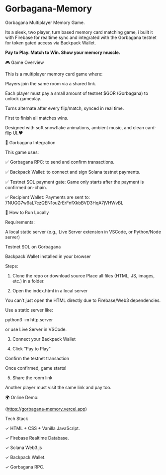 # Gorbagana-Memory

Gorbagana Multiplayer Memory Game.

Its a sleek, two player, turn based memory card matching game, i built it with Firebase for realtime sync and integrated with the Gorbagana testnet for token gated access via Backpack Wallet.


**Pay to Play. Match to Win. Show your memory muscle.**


🎮 Game Overview

This is a multiplayer memory card game where:

Players join the same room via a shared link.

Each player must pay a small amount of testnet $GOR (Gorbagana) to unlock gameplay.

Turns alternate after every flip/match, synced in real time.

First to finish all matches wins.

Designed with soft snowflake animations, ambient music, and clean card-flip UI.❤️




🔗 Gorbagana Integration

This game uses:

✅ Gorbagana RPC: to send and confirm transactions.

✅ Backpack Wallet: to connect and sign Solana testnet payments.

✅ Testnet SOL payment gate: Game only starts after the payment is confirmed on-chain.

✅ Recipient Wallet: Payments are sent to:
7NUGG7w9aL7czQEN1ouZrErFnfXkbBVD3HqA7jVHWvBL



🚀 How to Run Locally

Requirements:

A local static server (e.g., Live Server extension in VSCode, or Python/Node server)

Testnet SOL on Gorbagana

Backpack Wallet installed in your browser




Steps:

1. Clone the repo or download source
Place all files (HTML, JS, images, etc.) in a folder.


2. Open the index.html in a local server

You can’t just open the HTML directly due to Firebase/Web3 dependencies.

Use a static server like:

python3 -m http.server

or use Live Server in VSCode.



3. Connect your Backpack Wallet


4. Click “Pay to Play”

Confirm the testnet transaction

Once confirmed, game starts!



5. Share the room link

Another player must visit the same link and pay too.



🌍 Online Demo:

(https://gorbagana-memory.vercel.app)



Tech Stack

✓ HTML + CSS + Vanilla JavaScript.

✓ Firebase Realtime Database.

✓ Solana Web3.js

✓ Backpack Wallet.

✓ Gorbagana RPC.
